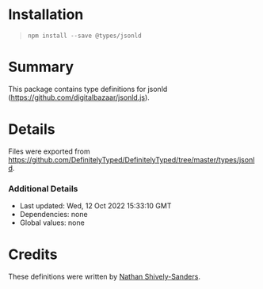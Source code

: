# Installation
> `npm install --save @types/jsonld`

# Summary
This package contains type definitions for jsonld (https://github.com/digitalbazaar/jsonld.js).

# Details
Files were exported from https://github.com/DefinitelyTyped/DefinitelyTyped/tree/master/types/jsonld.

### Additional Details
 * Last updated: Wed, 12 Oct 2022 15:33:10 GMT
 * Dependencies: none
 * Global values: none

# Credits
These definitions were written by [Nathan Shively-Sanders](https://github.com/sandersn).
